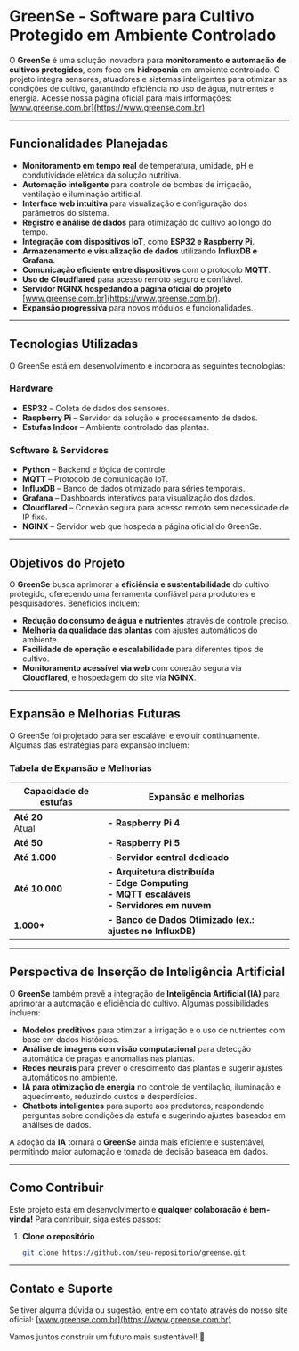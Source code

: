 # GreenSe - Software para Cultivo Protegido em Ambiente Controlado

O **GreenSe** é uma solução inovadora para **monitoramento e automação de cultivos protegidos**, com foco em **hidroponia** em ambiente controlado. O projeto integra sensores, atuadores e sistemas inteligentes para otimizar as condições de cultivo, garantindo eficiência no uso de água, nutrientes e energia. Acesse nossa página oficial para mais informações: [www.greense.com.br](https://www.greense.com.br)

---

## Funcionalidades Planejadas
- **Monitoramento em tempo real** de temperatura, umidade, pH e condutividade elétrica da solução nutritiva.
- **Automação inteligente** para controle de bombas de irrigação, ventilação e iluminação artificial.
- **Interface web intuitiva** para visualização e configuração dos parâmetros do sistema.
- **Registro e análise de dados** para otimização do cultivo ao longo do tempo.
- **Integração com dispositivos IoT**, como **ESP32 e Raspberry Pi**.
- **Armazenamento e visualização de dados** utilizando **InfluxDB e Grafana**.
- **Comunicação eficiente entre dispositivos** com o protocolo **MQTT**.
- **Uso de Cloudflared** para acesso remoto seguro e confiável.
- **Servidor NGINX hospedando a página oficial do projeto** [www.greense.com.br](https://www.greense.com.br).
- **Expansão progressiva** para novos módulos e funcionalidades.

---

## Tecnologias Utilizadas
O GreenSe está em desenvolvimento e incorpora as seguintes tecnologias:

### Hardware
- **ESP32** – Coleta de dados dos sensores.
- **Raspberry Pi** – Servidor da solução e processamento de dados.
- **Estufas Indoor** – Ambiente controlado das plantas.

### Software & Servidores
- **Python** – Backend e lógica de controle.
- **MQTT** – Protocolo de comunicação IoT.
- **InfluxDB** – Banco de dados otimizado para séries temporais.
- **Grafana** – Dashboards interativos para visualização dos dados.
- **Cloudflared** – Conexão segura para acesso remoto sem necessidade de IP fixo.
- **NGINX** – Servidor web que hospeda a página oficial do GreenSe.

---

## Objetivos do Projeto
O **GreenSe** busca aprimorar a **eficiência e sustentabilidade** do cultivo protegido, oferecendo uma ferramenta confiável para produtores e pesquisadores. Benefícios incluem:

- **Redução do consumo de água e nutrientes** através de controle preciso.
- **Melhoria da qualidade das plantas** com ajustes automáticos do ambiente.
- **Facilidade de operação e escalabilidade** para diferentes tipos de cultivo.
- **Monitoramento acessível via web** com conexão segura via **Cloudflared**, e hospedagem do site via **NGINX**.

---

## Expansão e Melhorias Futuras
O GreenSe foi projetado para ser escalável e evoluir continuamente. Algumas das estratégias para expansão incluem:

### **Tabela de Expansão e Melhorias**

| **Capacidade de estufas** | **Expansão e melhorias** |
|-------------------|---------------------|
| **Até 20** <br> Atual | **- Raspberry Pi 4** |
| **Até 50** | **- Raspberry Pi 5** |
| **Até 1.000** | **- Servidor central dedicado** |
| **Até 10.000** | **- Arquitetura distribuída** <br> **- Edge Computing** <br> **- MQTT escaláveis** <br> **- Servidores em nuvem** |
| **1.000+** | **- Banco de Dados Otimizado (ex.: ajustes no InfluxDB)** |

---

## Perspectiva de Inserção de Inteligência Artificial
O **GreenSe** também prevê a integração de **Inteligência Artificial (IA)** para aprimorar a automação e eficiência do cultivo. Algumas possibilidades incluem:

- **Modelos preditivos** para otimizar a irrigação e o uso de nutrientes com base em dados históricos.
- **Análise de imagens com visão computacional** para detecção automática de pragas e anomalias nas plantas.
- **Redes neurais** para prever o crescimento das plantas e sugerir ajustes automáticos no ambiente.
- **IA para otimização de energia** no controle de ventilação, iluminação e aquecimento, reduzindo custos e desperdícios.
- **Chatbots inteligentes** para suporte aos produtores, respondendo perguntas sobre condições da estufa e sugerindo ajustes baseados em análises de dados.

A adoção da **IA** tornará o **GreenSe** ainda mais eficiente e sustentável, permitindo maior automação e tomada de decisão baseada em dados.

---

## Como Contribuir
Este projeto está em desenvolvimento e **qualquer colaboração é bem-vinda!** Para contribuir, siga estes passos:

1. **Clone o repositório**
   ```bash
   git clone https://github.com/seu-repositorio/greense.git
   ```

---

## Contato e Suporte
Se tiver alguma dúvida ou sugestão, entre em contato através do nosso site oficial:
[www.greense.com.br](https://www.greense.com.br)

Vamos juntos construir um futuro mais sustentável! 🚀
